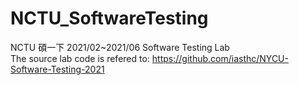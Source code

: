 # NCTU_SoftwareTesting
NCTU 碩一下 2021/02~2021/06 Software Testing Lab<br/>
The source lab code is refered to: https://github.com/iasthc/NYCU-Software-Testing-2021
